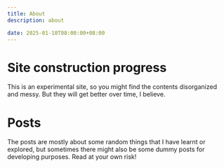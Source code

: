 ```yaml
---
title: About
description: about

date: 2025-01-10T08:00:00+08:00
---
```


# Site construction progress
This is an experimental site, so you might find the contents disorganized and messy.
But they will get better over time, I believe.

# Posts
The posts are mostly about some random things that I have learnt or explored, but sometimes there
might also be some dummy posts for developing purposes.
Read at your own risk!
